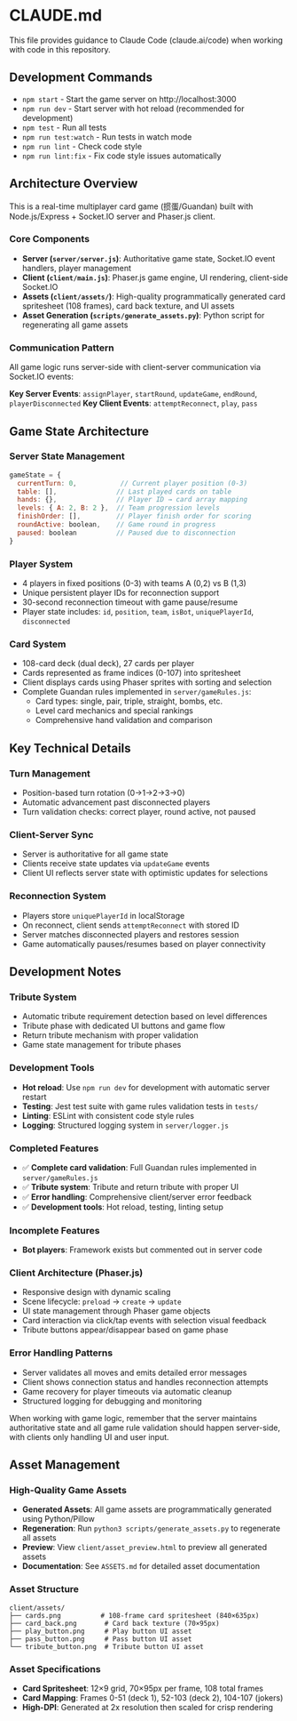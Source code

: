# CLAUDE.md

This file provides guidance to Claude Code (claude.ai/code) when working with code in this repository.

## Development Commands

- `npm start` - Start the game server on http://localhost:3000
- `npm run dev` - Start server with hot reload (recommended for development)
- `npm test` - Run all tests
- `npm run test:watch` - Run tests in watch mode
- `npm run lint` - Check code style
- `npm run lint:fix` - Fix code style issues automatically

## Architecture Overview

This is a real-time multiplayer card game (掼蛋/Guandan) built with Node.js/Express + Socket.IO server and Phaser.js client.

### Core Components

- **Server (`server/server.js`)**: Authoritative game state, Socket.IO event handlers, player management
- **Client (`client/main.js`)**: Phaser.js game engine, UI rendering, client-side Socket.IO
- **Assets (`client/assets/`)**: High-quality programmatically generated card spritesheet (108 frames), card back texture, and UI assets
- **Asset Generation (`scripts/generate_assets.py`)**: Python script for regenerating all game assets

### Communication Pattern

All game logic runs server-side with client-server communication via Socket.IO events:

**Key Server Events**: `assignPlayer`, `startRound`, `updateGame`, `endRound`, `playerDisconnected`
**Key Client Events**: `attemptReconnect`, `play`, `pass`

## Game State Architecture

### Server State Management
```javascript
gameState = {
  currentTurn: 0,           // Current player position (0-3)
  table: [],               // Last played cards on table
  hands: {},               // Player ID → card array mapping
  levels: { A: 2, B: 2 },  // Team progression levels
  finishOrder: [],         // Player finish order for scoring
  roundActive: boolean,    // Game round in progress
  paused: boolean          // Paused due to disconnection
}
```

### Player System
- 4 players in fixed positions (0-3) with teams A (0,2) vs B (1,3)
- Unique persistent player IDs for reconnection support
- 30-second reconnection timeout with game pause/resume
- Player state includes: `id`, `position`, `team`, `isBot`, `uniquePlayerId`, `disconnected`

### Card System
- 108-card deck (dual deck), 27 cards per player
- Cards represented as frame indices (0-107) into spritesheet
- Client displays cards using Phaser sprites with sorting and selection
- Complete Guandan rules implemented in `server/gameRules.js`:
  - Card types: single, pair, triple, straight, bombs, etc.
  - Level card mechanics and special rankings
  - Comprehensive hand validation and comparison

## Key Technical Details

### Turn Management
- Position-based turn rotation (0→1→2→3→0)
- Automatic advancement past disconnected players
- Turn validation checks: correct player, round active, not paused

### Client-Server Sync
- Server is authoritative for all game state
- Clients receive state updates via `updateGame` events
- Client UI reflects server state with optimistic updates for selections

### Reconnection System
- Players store `uniquePlayerId` in localStorage
- On reconnect, client sends `attemptReconnect` with stored ID
- Server matches disconnected players and restores session
- Game automatically pauses/resumes based on player connectivity

## Development Notes

### Tribute System
- Automatic tribute requirement detection based on level differences
- Tribute phase with dedicated UI buttons and game flow
- Return tribute mechanism with proper validation
- Game state management for tribute phases

### Development Tools
- **Hot reload**: Use `npm run dev` for development with automatic server restart
- **Testing**: Jest test suite with game rules validation tests in `tests/`
- **Linting**: ESLint with consistent code style rules
- **Logging**: Structured logging system in `server/logger.js`

### Completed Features
- ✅ **Complete card validation**: Full Guandan rules implemented in `server/gameRules.js`
- ✅ **Tribute system**: Tribute and return tribute with proper UI
- ✅ **Error handling**: Comprehensive client/server error feedback
- ✅ **Development tools**: Hot reload, testing, linting setup

### Incomplete Features
- **Bot players**: Framework exists but commented out in server code

### Client Architecture (Phaser.js)
- Responsive design with dynamic scaling
- Scene lifecycle: `preload` → `create` → `update`
- UI state management through Phaser game objects
- Card interaction via click/tap events with selection visual feedback
- Tribute buttons appear/disappear based on game phase

### Error Handling Patterns
- Server validates all moves and emits detailed error messages
- Client shows connection status and handles reconnection attempts
- Game recovery for player timeouts via automatic cleanup
- Structured logging for debugging and monitoring

When working with game logic, remember that the server maintains authoritative state and all game rule validation should happen server-side, with clients only handling UI and user input.

## Asset Management

### High-Quality Game Assets
- **Generated Assets**: All game assets are programmatically generated using Python/Pillow
- **Regeneration**: Run `python3 scripts/generate_assets.py` to regenerate all assets
- **Preview**: View `client/asset_preview.html` to preview all generated assets
- **Documentation**: See `ASSETS.md` for detailed asset documentation

### Asset Structure
```
client/assets/
├── cards.png          # 108-frame card spritesheet (840×635px)
├── card_back.png       # Card back texture (70×95px)
├── play_button.png     # Play button UI asset
├── pass_button.png     # Pass button UI asset
└── tribute_button.png  # Tribute button UI asset
```

### Asset Specifications
- **Card Spritesheet**: 12×9 grid, 70×95px per frame, 108 total frames
- **Card Mapping**: Frames 0-51 (deck 1), 52-103 (deck 2), 104-107 (jokers)
- **High-DPI**: Generated at 2x resolution then scaled for crisp rendering